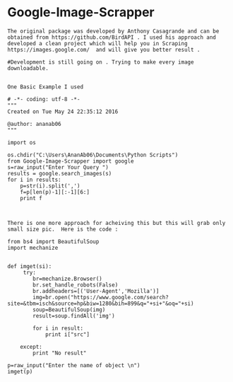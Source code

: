 # Google-Image-Scrapper

    The original package was developed by Anthony Casagrande and can be obtained from https://github.com/BirdAPI . I used his approach and developed a clean project which will help you in Scraping https://images.google.com/  and will give you better result . 
    
    #Development is still going on . Trying to make every image downloadable.


    One Basic Example I used 

    # -*- coding: utf-8 -*-
    """
    Created on Tue May 24 22:35:12 2016

    @author: ananab06
    """

    import os

    os.chdir("C:\Users\AnanAb06\Documents\Python Scripts")
    from Google-Image-Scrapper import google
    s=raw_input("Enter Your Query ")
    results = google.search_images(s)
    for i in results:
        p=str(i).split(',')
        f=p[len(p)-1][:-1][6:]
        print f
    
    
    
    There is one more approach for acheiving this but this will grab only small size pic.  Here is the code :

    from bs4 import BeautifulSoup
    import mechanize


    def imget(si):
         try:
            br=mechanize.Browser()
            br.set_handle_robots(False)
            br.addheaders=[('User-Agent','Mozilla')]
            img=br.open("https://www.google.com/search?site=&tbm=isch&source=hp&biw=1280&bih=899&q="+si+"&oq="+si)
            soup=BeautifulSoup(img)
            result=soup.findAll('img')
        
            for i in result:
                print i["src"]
        
        except:
            print "No result"
        
    p=raw_input("Enter the name of object \n")
    imget(p)
